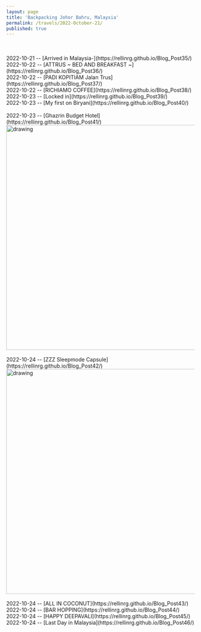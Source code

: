 ```yaml
---
layout: page
title: 'Backpacking Johor Bahru, Malaysia'
permalink: /travels/2022-October-21/
published: true
---
```

<br>
<br>
2022-10-21 -- [Arrived in Malaysia-](https://rellinrg.github.io/Blog_Post35/)
<br>
2022-10-22 -- [ATTRUS ~ BED AND BREAKFAST ~](https://rellinrg.github.io/Blog_Post36/)
<br>
2022-10-22 -- [PADI KOPITIAM Jalan Trus](https://rellinrg.github.io/Blog_Post37/)
<br>
2022-10-22 -- [RICHIAMO COFFEE](https://rellinrg.github.io/Blog_Post38/)
<br>
2022-10-23 -- [Locked in](https://rellinrg.github.io/Blog_Post39/)
<br>
2022-10-23 -- [My first on Biryani](https://rellinrg.github.io/Blog_Post40/)
<br>
<br>
2022-10-23 -- [Ghazrin Budget Hotel](https://rellinrg.github.io/Blog_Post41/)
<br>
<img src="https://drive.google.com/uc?export=view&id=1MmZ61iIzqZoMzKA6RsoHi483KFDkZMPa" alt="drawing" width="600"/>
<br>
<br>
2022-10-24 -- [ZZZ Sleepmode Capsule](https://rellinrg.github.io/Blog_Post42/)
<br>
<img src="https://drive.google.com/uc?export=view&id=1Hs1t_jTKNy8ikqbwE5HXtqkCDYl_uCbg" alt="drawing" width="600"/>
<br>
<br>
2022-10-24 -- [ALL IN COCONUT](https://rellinrg.github.io/Blog_Post43/)
<br>
2022-10-24 -- [BAR HOPPING](https://rellinrg.github.io/Blog_Post44/)
<br>
2022-10-24 -- [HAPPY DEEPAVALI](https://rellinrg.github.io/Blog_Post45/)
<br>
2022-10-24 -- [Last Day in Malaysia](https://rellinrg.github.io/Blog_Post46/)


